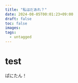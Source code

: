 ```yaml
---
title: "私はだあれ？"
date: 2024-08-05T00:01:23+09:00
draft: false
toc: false
images:
tags:
  - untagged
---
```



# test 

ぱにたん！